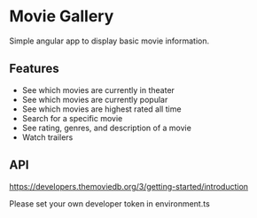 # Movie Gallery

Simple angular app to display basic movie information.

## Features
- See which movies are currently in theater
- See which movies are currently popular
- See which movies are highest rated all time
- Search for a specific movie
- See rating, genres, and description of a movie
- Watch trailers

## API

https://developers.themoviedb.org/3/getting-started/introduction

Please set your own developer token in environment.ts
